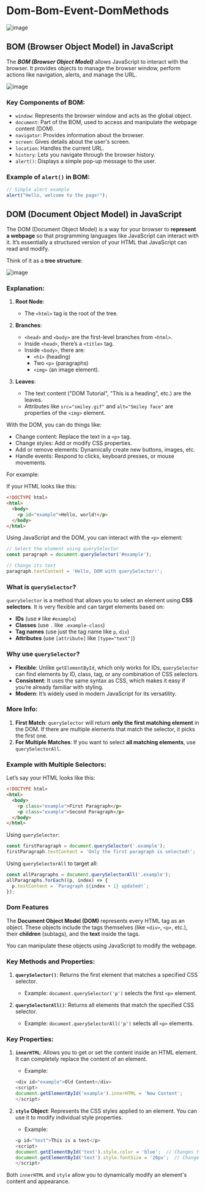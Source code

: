 # Dom-Bom-Event-DomMethods

![image](https://github.com/user-attachments/assets/449e6603-158c-427d-acc5-ef7c98e7ed9f)


## BOM (Browser Object Model) in JavaScript


The ***BOM (Browser Object Model)*** allows JavaScript to interact with the browser. It provides objects to manage the browser window, perform actions like navigation, alerts, and manage the URL.


![image](https://github.com/user-attachments/assets/4c2719af-1c08-43f6-88bb-05affdda6f80)


### Key Components of BOM:

- `window`: Represents the browser window and acts as the global object.
- `document`: Part of the BOM, used to access and manipulate the webpage content (DOM).
- `navigator`: Provides information about the browser.
- `screen`: Gives details about the user's screen.
- `location`: Handles the current URL.
- `history`: Lets you navigate through the browser history.
- `alert()`: Displays a simple pop-up message to the user.

### Example of `alert()` in BOM:

```javascript
// Simple alert example
alert("Hello, welcome to the page!");
```


##  DOM (Document Object Model) in JavaScript

The DOM (Document Object Model) is a way for your browser to **represent a webpage** so that programming languages like JavaScript can interact with it. It’s essentially a structured version of your HTML that JavaScript can read and modify.

Think of it as a **tree structure**:


![image](https://github.com/user-attachments/assets/4da278ec-0a9a-4721-9ded-a28439904584)



### Explanation:
1. **Root Node**:
   - The `<html>` tag is the root of the tree.

2. **Branches**:
   - `<head>` and `<body>` are the first-level branches from `<html>`.
   - Inside `<head>`, there’s a `<title>` tag.
   - Inside `<body>`, there are:
     - `<h1>` (heading)
     - Two `<p>` (paragraphs)
     - `<img>` (an image element).

3. **Leaves**:
   - The text content ("DOM Tutorial", "This is a heading", etc.) are the leaves.
   - Attributes like `src="smiley.gif"` and `alt="Smiley face"` are properties of the `<img>` element.


With the DOM, you can do things like:
- Change content: Replace the text in a `<p>` tag.
- Change styles: Add or modify CSS properties.
- Add or remove elements: Dynamically create new buttons, images, etc.
- Handle events: Respond to clicks, keyboard presses, or mouse movements.

For example:

If your HTML looks like this:
```html
<!DOCTYPE html>
<html>
  <body>
    <p id="example">Hello, world!</p>
  </body>
</html>
```

Using JavaScript and the DOM, you can interact with the `<p>` element:
```javascript
// Select the element using querySelector
const paragraph = document.querySelector('#example');

// Change its text
paragraph.textContent = 'Hello, DOM with querySelector!';

```

### What is `querySelector`?

`querySelector` is a method that allows you to select an element using **CSS selectors**. It is very flexible and can target elements based on:
- **IDs** (use `#` like `#example`)
- **Classes** (use `.` like `.example-class`)
- **Tag names** (use just the tag name like `p`, `div`)
- **Attributes** (use `[attribute]` like `[type="text"]`)

### Why use `querySelector`?

- **Flexible**: Unlike `getElementById`, which only works for IDs, `querySelector` can find elements by ID, class, tag, or any combination of CSS selectors.
- **Consistent**: It uses the same syntax as CSS, which makes it easy if you’re already familiar with styling.
- **Modern**: It’s widely used in modern JavaScript for its versatility.

### More Info:
1. **First Match**: `querySelector` will return **only the first matching element** in the DOM. If there are multiple elements that match the selector, it picks the first one.
2. **For Multiple Matches**: If you want to select **all matching elements**, use `querySelectorAll`.


### Example with Multiple Selectors:
Let’s say your HTML looks like this:
```html
<!DOCTYPE html>
<html>
  <body>
    <p class="example">First Paragraph</p>
    <p class="example">Second Paragraph</p>
  </body>
</html>
```

Using `querySelector`:
```javascript
const firstParagraph = document.querySelector('.example');
firstParagraph.textContent = 'Only the first paragraph is selected!';
```

Using `querySelectorAll` to target all:
```javascript
const allParagraphs = document.querySelectorAll('.example');
allParagraphs.forEach((p, index) => {
  p.textContent = `Paragraph ${index + 1} updated!`;
});
```

### Dom Features
The **Document Object Model (DOM)** represents every HTML tag as an object. These objects include the tags themselves (like `<div>`, `<p>`, etc.), their **children** (subtags), and the **text** inside the tags.

You can manipulate these objects using JavaScript to modify the webpage.

### Key Methods and Properties:
1. **`querySelector()`**: Returns the first element that matches a specified CSS selector.
   - Example: `document.querySelector('p')` selects the first `<p>` element.

2. **`querySelectorAll()`**: Returns all elements that match the specified CSS selector.
   - Example: `document.querySelectorAll('p')` selects all `<p>` elements.

### Key Properties:
1. **`innerHTML`**: Allows you to get or set the content inside an HTML element. It can completely replace the content of an element.
   - Example:
    ``` javascript
    <div id="example">Old Content</div>
    <script>
    document.getElementById('example').innerHTML = 'New Content';
    </script>
   ```

2. **`style` Object**: Represents the CSS styles applied to an element. You can use it to modify individual style properties.
     - Example:
    ``` javascript
    <p id="text">This is a text</p>
   <script>
   document.getElementById('text').style.color = 'blue';  // Changes text color to blue
   document.getElementById('text').style.fontSize = '20px';  // Changes font size to 20px
   </script>
   ```

Both `innerHTML` and `style` allow you to dynamically modify an element's content and appearance.
